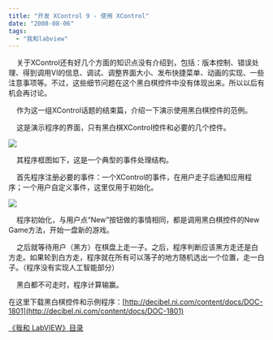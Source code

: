 ```yaml
---
title: "开发 XControl 9 - 使用 XControl"
date: "2008-08-06"
tags: 
  - "我和labview"
---
```


    关于XControl还有好几个方面的知识点没有介绍到，包括：版本控制、错误处理、得到调用VI的信息、调试、调整界面大小、发布快捷菜单、动画的实现、一些注意事项等。不过，这些细节问题在这个黑白棋控件中没有体现出来。所以以后有机会再讨论。

    作为这一组XControl话题的结束篇，介绍一下演示使用黑白棋控件的范例。

    这是演示程序的界面，只有黑白棋XControl控件和必要的几个控件。

![](http://byfiles.storage.msn.com/y1pQQi2uJqD-tRhKV63aFq6WfRIn8HXiIPHo6BggI8tweRtwyoSrbZ3iKaDsoqSwLqe?PARTNER=WRITER)

    其程序框图如下，这是一个典型的事件处理结构。

    首先程序注册必要的事件：一个XControl的事件，在用户走子后通知应用程序；一个用户自定义事件，这里仅用于初始化。

![](http://byfiles.storage.msn.com/y1pmpYBiuponp7SlTqBjpRexeCzft0JmftNmPnj4yx_fwgDjKYwmqz74qyTWWYT51_0?PARTNER=WRITER)

    程序初始化，与用户点“New”按钮做的事情相同，都是调用黑白棋控件的New Game方法，开始一盘新的游戏。

    之后就等待用户（黑方）在棋盘上走一子。之后，程序判断应该黑方走还是白方走。如果轮到白方走，程序就在所有可以落子的地方随机选出一个位置，走一白子。（程序没有实现人工智能部分）

    黑白都不可走时，程序计算输赢。

在这里下载黑白棋控件和示例程序：[http://decibel.ni.com/content/docs/DOC-1801](http://decibel.ni.com/content/docs/DOC-1801)

[《我和 LabVIEW》目录](http://ruanqizhen.spaces.live.com/mmm2008-05-17_13.22/mmm2007-10-25_18.59/mmm2007-07-26_17.23/mmm2007-07-26_17.23/mmm2007-07-26_17.23/Blog/cns!1pU-rgQVTuuWM1TX8W8PfmDA!1073.entry)
